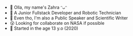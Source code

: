 - 👋 Olla, my name's Zahra ᵔᴗᵔ
- 👀 A Junior Fullstack Developer and Robotic Technician
- 🌱 Even tho, I'm also a Public Speaker and Scientific Writer
- 😲 Looking for collaborate on NASA if possible
- 🤺 Started in the age 13 y.o (2020)

<!---
munafzahra/munafzahra is a ✨ special ✨ repository because its `README.md` (this file) appears on your GitHub profile.
You can click the Preview link to take a look at your changes.
--->
